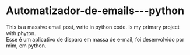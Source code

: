# Automatizador-de-emails---python
This is a massive email post, write in python code. Is my primary project with phyton.<br>
Esse é um aplicativo de disparo em massa de e-mail, foi desenvolvido por mim, em python.
